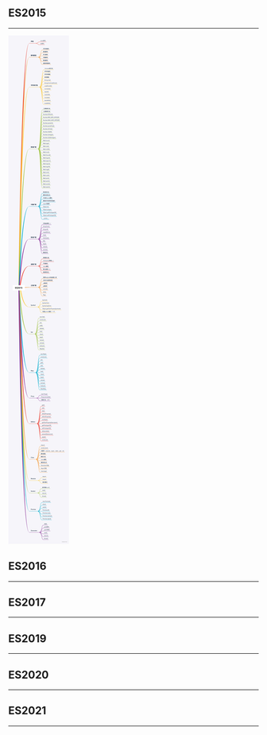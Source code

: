 
## ES2015

---

![ES2015](../static/image/es2015.png)

## ES2016

---

## ES2017

---

## ES2019

---

## ES2020

---

## ES2021

---
